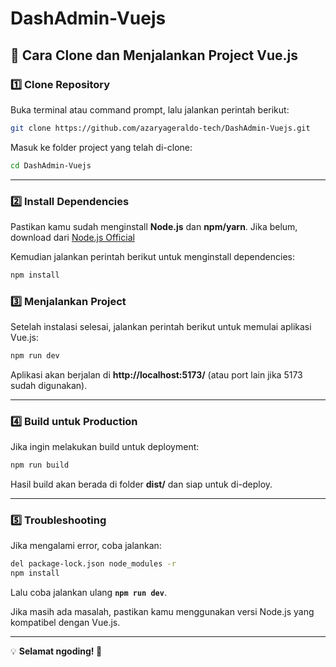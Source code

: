 # DashAdmin-Vuejs

## 🚀 Cara Clone dan Menjalankan Project Vue.js

### 1️⃣ **Clone Repository**
Buka terminal atau command prompt, lalu jalankan perintah berikut:

```sh
git clone https://github.com/azaryageraldo-tech/DashAdmin-Vuejs.git
```

Masuk ke folder project yang telah di-clone:

```sh
cd DashAdmin-Vuejs
```

---

### 2️⃣ **Install Dependencies**
Pastikan kamu sudah menginstall **Node.js** dan **npm/yarn**. Jika belum, download dari [Node.js Official](https://nodejs.org/)

Kemudian jalankan perintah berikut untuk menginstall dependencies:

```sh
npm install
```


### 3️⃣ **Menjalankan Project**
Setelah instalasi selesai, jalankan perintah berikut untuk memulai aplikasi Vue.js:

```sh
npm run dev
```


Aplikasi akan berjalan di **http://localhost:5173/** (atau port lain jika 5173 sudah digunakan).

---

### 4️⃣ **Build untuk Production**
Jika ingin melakukan build untuk deployment:

```sh
npm run build
```

Hasil build akan berada di folder **dist/** dan siap untuk di-deploy.

---

### 5️⃣ **Troubleshooting**
Jika mengalami error, coba jalankan:

```sh
del package-lock.json node_modules -r
npm install
```

Lalu coba jalankan ulang **`npm run dev`**.

Jika masih ada masalah, pastikan kamu menggunakan versi Node.js yang kompatibel dengan Vue.js.

---

💡 **Selamat ngoding! 🚀**
